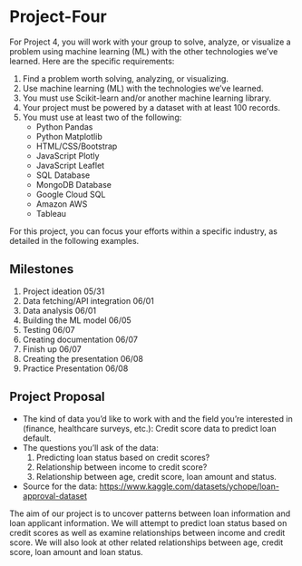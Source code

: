 # Project-Four
For Project 4, you will work with your group to solve, analyze, or visualize a problem using machine learning (ML) with the other technologies we’ve learned. Here are the specific requirements:

1. Find a problem worth solving, analyzing, or visualizing.
2. Use machine learning (ML) with the technologies we’ve learned.
3. You must use Scikit-learn and/or another machine learning library.
4. Your project must be powered by a dataset with at least 100 records.
5. You must use at least two of the following:
    - Python Pandas
    - Python Matplotlib
    - HTML/CSS/Bootstrap
    - JavaScript Plotly
    - JavaScript Leaflet
    - SQL Database
    - MongoDB Database
    - Google Cloud SQL
    - Amazon AWS
    - Tableau

For this project, you can focus your efforts within a specific industry, as detailed in the following examples.

## Milestones
1. Project ideation 05/31
2. Data fetching/API integration 06/01
3. Data analysis 06/01
4. Building the ML model 06/05
5. Testing 06/07
6. Creating documentation 06/07
7. Finish up 06/07
8. Creating the presentation 06/08
9. Practice Presentation 06/08

## Project Proposal
- The kind of data you’d like to work with and the field you’re interested in (finance, healthcare surveys, etc.): Credit score data to predict loan default.
- The questions you’ll ask of the data:
    1. Predicting loan status based on credit scores?
    2. Relationship between income to credit score?
    3. Relationship between age, credit score, loan amount and status.
- Source for the data: https://www.kaggle.com/datasets/ychope/loan-approval-dataset

The aim of our project is to uncover patterns between loan information and loan applicant information. We will attempt to predict loan status based on credit scores as well as examine relationships between income and credit score. We will also look at other related relationships between age, credit score, loan amount and loan status.
